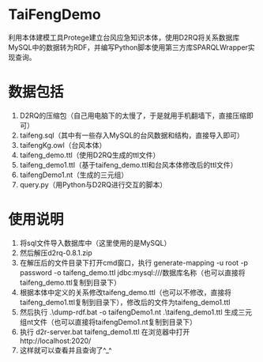 # TaiFengDemo
利用本体建模工具Protege建立台风应急知识本体，使用D2RQ将关系数据库MySQL中的数据转为RDF，并编写Python脚本使用第三方库SPARQLWrapper实现查询。
# 数据包括
1. D2RQ的压缩包（自己用电脑下的太慢了，于是就用手机翻墙下，直接压缩即可）
2. taifeng.sql（其中有一些存入MySQL的台风数据和结构，直接导入即可）
3. taifengKg.owl（台风本体）
4. taifeng_demo.ttl（使用D2RQ生成的ttl文件）
5. taifeng_demo1.ttl（基于taifeng_demo.ttl和台风本体修改后的ttl文件）
6. taifengDemo1.nt（生成的三元组）
7. query.py（用Python与D2RQ进行交互的脚本）
# 使用说明
1. 将sql文件导入数据库中（这里使用的是MySQL）
2. 然后解压d2rq-0.8.1.zip
3. 在解压后的文件目录下打开cmd窗口，执行    generate-mapping -u root -p password -o taifeng_demo.ttl jdbc:mysql:///数据库名称（也可以直接将taifeng_demo.ttl复制到目录下）
4. 根据本体中定义的关系修改taifeng_demo.ttl（也可以不修改，直接将taifeng_demo1.ttl复制到目录下），修改后的文件为taifeng_demo1.ttl
5. 然后执行   .\dump-rdf.bat -o taifengDemo1.nt .\taifeng_demo1.ttl  生成三元组nt文件（也可以直接将taifengDemo1.nt复制到目录下）
6. 执行   d2r-server.bat taifeng_demo1.ttl    在浏览器中打开http://localhost:2020/
7. 这样就可以查看并且查询了^_^
